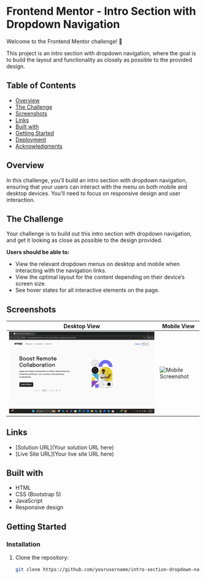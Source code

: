 # Frontend Mentor - Intro Section with Dropdown Navigation

Welcome to the Frontend Mentor challenge! 🚀

This project is an intro section with dropdown navigation, where the goal is to build the layout and functionality as closely as possible to the provided design.

## Table of Contents

- [Overview](#overview)
- [The Challenge](#the-challenge)
- [Screenshots](#screenshots)
- [Links](#links)
- [Built with](#built-with)
- [Getting Started](#getting-started)
- [Deployment](#deployment)
- [Acknowledgments](#acknowledgments)

## Overview

In this challenge, you’ll build an intro section with dropdown navigation, ensuring that your users can interact with the menu on both mobile and desktop devices. You'll need to focus on responsive design and user interaction.

## The Challenge

Your challenge is to build out this intro section with dropdown navigation, and get it looking as close as possible to the design provided.

**Users should be able to:**

- View the relevant dropdown menus on desktop and mobile when interacting with the navigation links.
- View the optimal layout for the content depending on their device’s screen size.
- See hover states for all interactive elements on the page.

## Screenshots

| Desktop View        | Mobile View        |
|---------------------|---------------------|
| ![Desktop Screenshot](./desktop.jpg.png) | ![Mobile Screenshot](./images/mobile-screenshot.jpg) |

## Links

- [Solution URL](Your solution URL here)
- [Live Site URL](Your live site URL here)

## Built with

- HTML
- CSS (Bootstrap 5)
- JavaScript
- Responsive design

## Getting Started

### Installation

1. Clone the repository:
   ```bash
   git clone https://github.com/yourusername/intro-section-dropdown-nav.git
